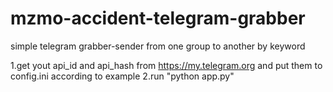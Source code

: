 # mzmo-accident-telegram-grabber

simple telegram grabber-sender from one group to another by keyword

1.get yout api_id and api_hash from https://my.telegram.org and put them to config.ini according to example
2.run "python app.py"
